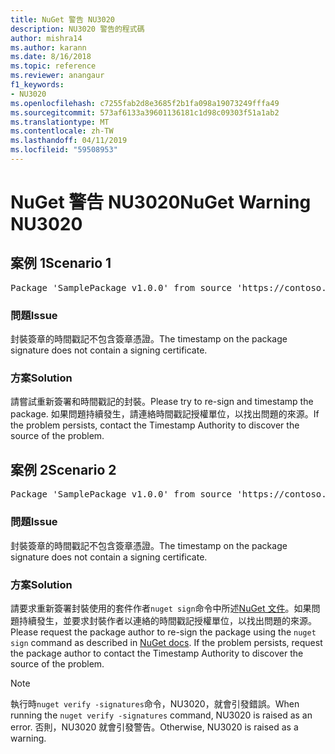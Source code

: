 ```yaml
---
title: NuGet 警告 NU3020
description: NU3020 警告的程式碼
author: mishra14
ms.author: karann
ms.date: 8/16/2018
ms.topic: reference
ms.reviewer: anangaur
f1_keywords:
- NU3020
ms.openlocfilehash: c7255fab2d8e3685f2b1fa098a19073249fffa49
ms.sourcegitcommit: 573af6133a39601136181c1d98c09303f51a1ab2
ms.translationtype: MT
ms.contentlocale: zh-TW
ms.lasthandoff: 04/11/2019
ms.locfileid: "59508953"
---
```

# <a name="nuget-warning-nu3020"></a><span data-ttu-id="b28c0-103">NuGet 警告 NU3020</span><span class="sxs-lookup"><span data-stu-id="b28c0-103">NuGet Warning NU3020</span></span>

## <a name="scenario-1"></a><span data-ttu-id="b28c0-104">案例 1</span><span class="sxs-lookup"><span data-stu-id="b28c0-104">Scenario 1</span></span>

<pre>Package 'SamplePackage v1.0.0' from source 'https://contoso.com/index.json': The timestamp does not have a signing certificate.</pre>

### <a name="issue"></a><span data-ttu-id="b28c0-105">問題</span><span class="sxs-lookup"><span data-stu-id="b28c0-105">Issue</span></span>

<span data-ttu-id="b28c0-106">封裝簽章的時間戳記不包含簽章憑證。</span><span class="sxs-lookup"><span data-stu-id="b28c0-106">The timestamp on the package signature does not contain a signing certificate.</span></span>


### <a name="solution"></a><span data-ttu-id="b28c0-107">方案</span><span class="sxs-lookup"><span data-stu-id="b28c0-107">Solution</span></span>

<span data-ttu-id="b28c0-108">請嘗試重新簽署和時間戳記的封裝。</span><span class="sxs-lookup"><span data-stu-id="b28c0-108">Please try to re-sign and timestamp the package.</span></span> <span data-ttu-id="b28c0-109">如果問題持續發生，請連絡時間戳記授權單位，以找出問題的來源。</span><span class="sxs-lookup"><span data-stu-id="b28c0-109">If the problem persists, contact the Timestamp Authority to discover the source of the problem.</span></span>



## <a name="scenario-2"></a><span data-ttu-id="b28c0-110">案例 2</span><span class="sxs-lookup"><span data-stu-id="b28c0-110">Scenario 2</span></span>

<pre>Package 'SamplePackage v1.0.0' from source 'https://contoso.com/index.json': The primary signature's timestamp does not have a signing certificate.</pre>

### <a name="issue"></a><span data-ttu-id="b28c0-111">問題</span><span class="sxs-lookup"><span data-stu-id="b28c0-111">Issue</span></span>

<span data-ttu-id="b28c0-112">封裝簽章的時間戳記不包含簽章憑證。</span><span class="sxs-lookup"><span data-stu-id="b28c0-112">The timestamp on the package signature does not contain a signing certificate.</span></span>


### <a name="solution"></a><span data-ttu-id="b28c0-113">方案</span><span class="sxs-lookup"><span data-stu-id="b28c0-113">Solution</span></span>

<span data-ttu-id="b28c0-114">請要求重新簽署封裝使用的套件作者`nuget sign`命令中所述[NuGet 文件](https://docs.microsoft.com/en-us/nuget/create-packages/sign-a-package)。如果問題持續發生，並要求封裝作者以連絡的時間戳記授權單位，以找出問題的來源。</span><span class="sxs-lookup"><span data-stu-id="b28c0-114">Please request the package author to re-sign the package using the `nuget sign` command as described in [NuGet docs](https://docs.microsoft.com/en-us/nuget/create-packages/sign-a-package). If the problem persists, request the package author to contact the Timestamp Authority to discover the source of the problem.</span></span>


> [!Note]
> <span data-ttu-id="b28c0-115">執行時`nuget verify -signatures`命令，NU3020，就會引發錯誤。</span><span class="sxs-lookup"><span data-stu-id="b28c0-115">When running the `nuget verify -signatures` command, NU3020 is raised as an error.</span></span> <span data-ttu-id="b28c0-116">否則，NU3020 就會引發警告。</span><span class="sxs-lookup"><span data-stu-id="b28c0-116">Otherwise, NU3020 is raised as a warning.</span></span>